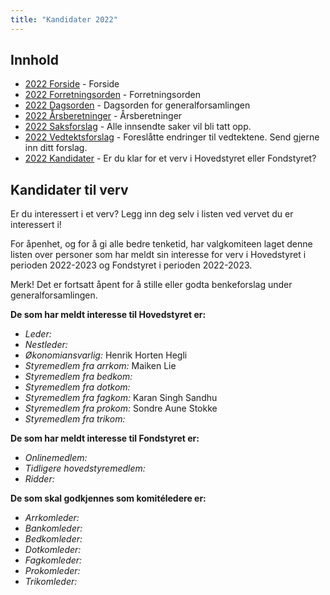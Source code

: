 ```yaml
---
title: "Kandidater 2022"
---
```


## Innhold  
* [2022 Forside](/wiki/online/generalforsamlingen/genfors2022)   - Forside
* [2022 Forretningsorden](/wiki/online/generalforsamlingen/genfors2022/forretningsorden) - Forretningsorden
* [2022 Dagsorden](/wiki/online/generalforsamlingen/genfors2022/dagsorden) - Dagsorden for generalforsamlingen
* [2022 Årsberetninger](/wiki/online/generalforsamlingen/genfors2022/aarsberetninger) - Årsberetninger
* [2022 Saksforslag](/wiki/online/generalforsamlingen/genfors2022/saksforslag) - Alle innsendte saker vil bli tatt opp.
* [2022 Vedtektsforslag](/wiki/online/generalforsamlingen/genfors2022/vedtekstforslag) - Foreslåtte endringer til vedtektene. Send gjerne inn ditt forslag.
* [2022 Kandidater](/wiki/online/generalforsamlingen/genfors2022/valg) - Er du klar for et verv i Hovedstyret eller Fondstyret? 

## Kandidater til verv  
Er du interessert i et verv? Legg inn deg selv i listen ved vervet du er interessert i!

For åpenhet, og for å gi alle bedre tenketid, har valgkomiteen laget denne listen over personer som har meldt sin interesse for verv i Hovedstyret i perioden 2022-2023 og Fondstyret i perioden 2022-2023. 

Merk! Det er fortsatt åpent for å stille eller godta benkeforslag under generalforsamlingen.  

**De som har meldt interesse til Hovedstyret er:**

* *Leder:* 
* *Nestleder:* 
* *Økonomiansvarlig:* Henrik Horten Hegli
* *Styremedlem fra arrkom:* Maiken Lie  
* *Styremedlem fra bedkom:*  
* *Styremedlem fra dotkom:* 
* *Styremedlem fra fagkom:* Karan Singh Sandhu
* *Styremedlem fra prokom:* Sondre Aune Stokke
* *Styremedlem fra trikom:*

**De som har meldt interesse til Fondstyret er:**

* *Onlinemedlem:* 
* *Tidligere hovedstyremedlem:*
* *Ridder:*

**De som skal godkjennes som komitéledere er:**

* *Arrkomleder:*
* *Bankomleder:*
* *Bedkomleder:*
* *Dotkomleder:*
* *Fagkomleder:*
* *Prokomleder:*
* *Trikomleder:*